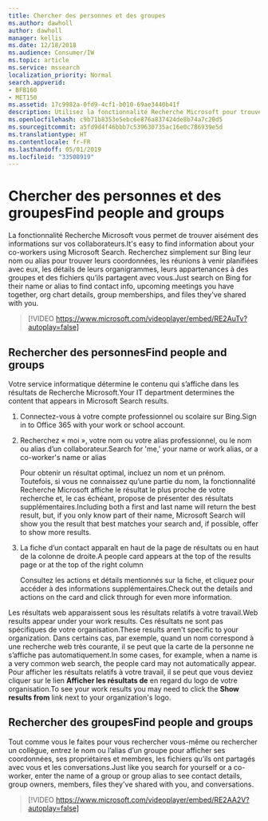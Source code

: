 ```yaml
---
title: Chercher des personnes et des groupes
ms.author: dawholl
author: dawholl
manager: kellis
ms.date: 12/18/2018
ms.audience: Consumer/IW
ms.topic: article
ms.service: mssearch
localization_priority: Normal
search.appverid:
- BFB160
- MET150
ms.assetid: 17c9982a-0fd9-4cf1-b010-69ae3440b41f
description: Utilisez la fonctionnalité Recherche Microsoft pour trouver un membre de votre organisation, ainsi que les informations le concernant
ms.openlocfilehash: c9b71b8353e5ebc6e876a837424de8b74a7c20d5
ms.sourcegitcommit: a5fd9d4f46bbb7c539630735ac16e0c786939e5d
ms.translationtype: HT
ms.contentlocale: fr-FR
ms.lasthandoff: 05/01/2019
ms.locfileid: "33508919"
---
```

# <a name="find-people-and-groups"></a><span data-ttu-id="e485a-103">Chercher des personnes et des groupes</span><span class="sxs-lookup"><span data-stu-id="e485a-103">Find people and groups</span></span>

<span data-ttu-id="e485a-104">La fonctionnalité Recherche Microsoft vous permet de trouver aisément des informations sur vos collaborateurs.</span><span class="sxs-lookup"><span data-stu-id="e485a-104">It's easy to find information about your co-workers using Microsoft Search.</span></span> <span data-ttu-id="e485a-105">Recherchez simplement sur Bing leur nom ou alias pour trouver leurs coordonnées, les réunions à venir planifiées avec eux, les détails de leurs organigrammes, leurs appartenances à des groupes et des fichiers qu’ils partagent avec vous.</span><span class="sxs-lookup"><span data-stu-id="e485a-105">Just search on Bing for their name or alias to find contact info, upcoming meetings you have together, org chart details, group memberships, and files they've shared with you.</span></span>
  
> [!VIDEO https://www.microsoft.com/videoplayer/embed/RE2AuTv?autoplay=false]
  
## <a name="find-people"></a><span data-ttu-id="e485a-106">Rechercher des personnes</span><span class="sxs-lookup"><span data-stu-id="e485a-106">Find people and groups</span></span>

<span data-ttu-id="e485a-107">Votre service informatique détermine le contenu qui s’affiche dans les résultats de Recherche Microsoft.</span><span class="sxs-lookup"><span data-stu-id="e485a-107">Your IT department determines the content that appears in Microsoft Search results.</span></span>
  
1. <span data-ttu-id="e485a-108">Connectez-vous à votre compte professionnel ou scolaire sur Bing.</span><span class="sxs-lookup"><span data-stu-id="e485a-108">Sign in to Office 365 with your work or school account.</span></span>
    
2. <span data-ttu-id="e485a-109">Recherchez « moi », votre nom ou votre alias professionnel, ou le nom ou alias d’un collaborateur.</span><span class="sxs-lookup"><span data-stu-id="e485a-109">Search for 'me,' your name or work alias, or a co-worker's name or alias</span></span>
    
    <span data-ttu-id="e485a-110">Pour obtenir un résultat optimal, incluez un nom et un prénom. Toutefois, si vous ne connaissez qu’une partie du nom, la fonctionnalité Recherche Microsoft affiche le résultat le plus proche de votre recherche et, le cas échéant, propose de présenter des résultats supplémentaires.</span><span class="sxs-lookup"><span data-stu-id="e485a-110">Including both a first and last name will return the best result, but, if you only know part of their name, Microsoft Search will show you the result that best matches your search and, if possible, offer to show more results.</span></span>
    
3. <span data-ttu-id="e485a-111">La fiche d’un contact apparaît en haut de la page de résultats ou en haut de la colonne de droite.</span><span class="sxs-lookup"><span data-stu-id="e485a-111">A people card appears at the top of the results page or at the top of the right column</span></span>
    
    <span data-ttu-id="e485a-112">Consultez les actions et détails mentionnés sur la fiche, et cliquez pour accéder à des informations supplémentaires.</span><span class="sxs-lookup"><span data-stu-id="e485a-112">Check out the details and actions on the card and click through for even more information.</span></span>
    
<span data-ttu-id="e485a-113">Les résultats web apparaissent sous les résultats relatifs à votre travail.</span><span class="sxs-lookup"><span data-stu-id="e485a-113">Web results appear under your work results.</span></span> <span data-ttu-id="e485a-114">Ces résultats ne sont pas spécifiques de votre organisation.</span><span class="sxs-lookup"><span data-stu-id="e485a-114">These results aren't specific to your organization.</span></span> <span data-ttu-id="e485a-115">Dans certains cas, par exemple, quand un nom correspond à une recherche web très courante, il se peut que la carte de la personne ne s’affiche pas automatiquement.</span><span class="sxs-lookup"><span data-stu-id="e485a-115">In some cases, for example, when a name is a very common web search, the people card may not automatically appear.</span></span> <span data-ttu-id="e485a-116">Pour afficher les résultats relatifs à votre travail, il se peut que vous deviez cliquer sur le lien **Afficher les résultats de** en regard du logo de votre organisation.</span><span class="sxs-lookup"><span data-stu-id="e485a-116">To see your work results you may need to click the **Show results from** link next to your organization's logo.</span></span> 
  
## <a name="find-groups"></a><span data-ttu-id="e485a-117">Rechercher des groupes</span><span class="sxs-lookup"><span data-stu-id="e485a-117">Find people and groups</span></span>

<span data-ttu-id="e485a-118">Tout comme vous le faites pour vous rechercher vous-même ou rechercher un collègue, entrez le nom ou l’alias d’un groupe pour afficher ses coordonnées, ses propriétaires et membres, les fichiers qu’ils ont partagés avec vous et les conversations.</span><span class="sxs-lookup"><span data-stu-id="e485a-118">Just like you search for yourself or a co-worker, enter the name of a group or group alias to see contact details, group owners, members, files they've shared with you, and conversations.</span></span>
  
> [!VIDEO https://www.microsoft.com/videoplayer/embed/RE2AA2V?autoplay=false]
  

  

